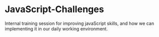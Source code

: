 # JavaScript-Challenges
Internal training session for improving javaScript skills, and how we can implementing it in our daily working environment.
